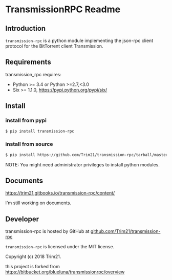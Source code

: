 # TransmissionRPC Readme

## Introduction

`transmission-rpc` is a python module implementing the json-rpc client protocol for the BitTorrent client Transmission.

## Requirements

transmission_rpc requires:

* Python >= 3.4 or Python >=2.7,<3.0
* Six >= 1.1.0, https://pypi.python.org/pypi/six/

## Install

### install from pypi

```bash
$ pip install transmission-rpc
```

### install from source

```bash
$ pip install https://github.com/Trim21/transmission-rpc/tarball/master
```

NOTE: You might need administrator privileges to install python modules.

<!-- The setup program will take care of the simple json requirement. -->

## Documents

<https://trim21.gitbooks.io/transmission-rpc/content/>

I'm still working on documents.

## Developer

transmission-rpc is hosted by GitHub at [github.com/Trim21/transmission-rpc](https://github.com/Trim21/transmission-rpc)

`transmission-rpc` is licensed under the MIT license.

Copyright (c) 2018 Trim21.

this project is forked from https://bitbucket.org/blueluna/transmissionrpc/overview
